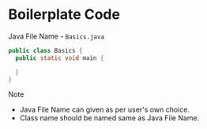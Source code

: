# Boilerplate Code

Java File Name - `Basics.java`

```java
public class Basics {
  public static void main {

  }
}
```

> [!NOTE]  
> - Java File Name can given as per user's own choice.
> - Class name should be named same as Java File Name.
